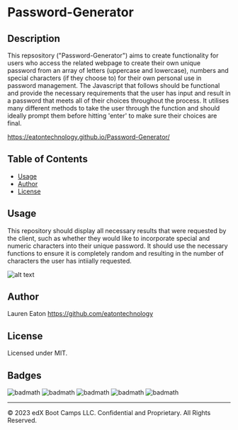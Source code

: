 # Password-Generator

## Description 

This repsository ("Password-Generator") aims to create functionality for users who access the related webpage to create their own unique password from an array of letters (uppercase and lowercase), numbers and special characters (if they choose to) for their own personal use in password management. The Javascript that follows should be functional and provide the necessary requirements that the user has input and result in a password that meets all of their choices throughout the process. It utilises many different methods to take the user through the function and should ideally prompt them before hitting 'enter' to make sure their choices are final.

https://eatontechnology.github.io/Password-Generator/


## Table of Contents 

* [Usage](#usage)
* [Author](#author)
* [License](#license)

## Usage 

This repository should display all necessary results that were requested by the client, such as whether they would like to incorporate special and numeric characters into their unique password. It should use the necessary functions to ensure it is completely random and resulting in the number of characters the user has intiially requested. 


![alt text](https://github.com/eatontechnology/Password-Generator/blob/main/_images/Screenshot%20of%20Final%20Prompt.png)

## Author

Lauren Eaton
https://github.com/eatontechnology

## License

Licensed under MIT.

## Badges

![badmath](https://img.shields.io/badge/HTML%20-%20blue)
![badmath](https://img.shields.io/badge/CSS%20-%20purple)
![badmath](https://img.shields.io/badge/MIT%20-%20License%20-%20green)
![badmath](https://img.shields.io/badge/bootstrap-purple)
![badmath](https://img.shields.io/badge/JavaScript-green)



---

© 2023 edX Boot Camps LLC. Confidential and Proprietary. All Rights Reserved.